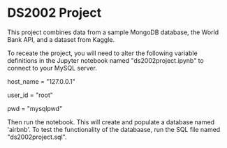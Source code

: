 # DS2002 Project

This project combines data from a sample MongoDB database, the World Bank API, and a dataset from Kaggle. 

To receate the project, you will need to alter the following variable definitions in the Jupyter notebook named "ds2002project.ipynb" to connect to your MySQL server. 

host_name = "127.0.0.1"

user_id = "root" 

pwd = "mysqlpwd" 

Then run the notebook. This will create and populate a database named 'airbnb'. To test the functionality of the databaase, run the SQL file named "ds2002project.sql". 
